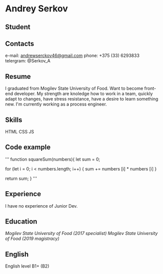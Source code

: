 # Andrey Serkov
## Student
## Contacts
e-mail: andrewserckov46@gmail.com
phone: +375 (33) 6293833
telergram: @Serkov_A
## Resume
I graduated from Mogilev State University of Food. Want to become front-end developer. My strength are knoledge how to work in a team, quickly adapt to changes, have stress resistance, have a desire to learn something new. I'm currently working as a process engineer.
## Skills
HTML
CSS
JS
## Code example
''' function squareSum(numbers){
let sum = 0;

  for (let i = 0; i < numbers.length; i++) {
    sum += numbers [i] * numbers [i]
  }
  
  return sum;
}
'''
## Experience
I have no experience of Junior Dev.
## Education
*Mogilev State University of Food (2017 specialist)*
*Mogilev State University of Food (2019 magistracy)*
## English
English level B1+ (B2)